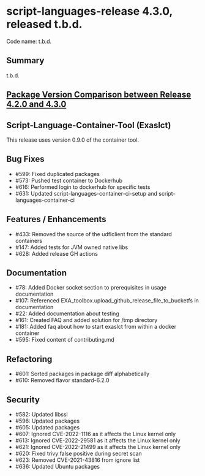 # script-languages-release 4.3.0, released t.b.d.

Code name: t.b.d.

## Summary

t.b.d.

## [Package Version Comparison between Release 4.2.0 and 4.3.0](package_diffs/4.3.0/README.md)
  
## Script-Language-Container-Tool (Exaslct)

This release uses version 0.9.0 of the container tool.

## Bug Fixes

 - #599: Fixed duplicated packages
 - #573: Pushed test container to Dockerhub
 - #616: Performed login to dockerhub for specific tests
 - #631: Updated script-languages-container-ci-setup and script-languages-container-ci 


## Features / Enhancements

 - #433: Removed the source of the udflclient from the standard containers
 - #147: Added tests for JVM owned native libs
 - #628: Added release GH actions

## Documentation

 - #78: Added Docker socket section to prerequisites in usage documentation
 - #107: Referenced EXA_toolbox.upload_github_release_file_to_bucketfs in documentation
 - #22: Added documentation about testing
 - #161: Created FAQ and added solution for /tmp directory
 - #181: Added faq about how to start exaslct from within a docker container
 - #595: Fixed content of contributing.md

## Refactoring

- #601: Sorted packages in package diff alphabetically
- #610: Removed flavor standard-6.2.0

## Security

 - #582: Updated libssl
 - #596: Updated packages
 - #605: Updated packages
 - #607: Ignored CVE-2022-1116 as it affects the Linux kernel only
 - #613: Ignored CVE-2022-29581 as it affects the Linux kernel only
 - #621: Ignored CVE-2022-21499 as it affects the Linux kernel only
 - #620: Fixed trivy false positive during secret scan 
 - #623: Removed CVE-2021-43816 from ignore list
 - #636: Updated Ubuntu packages